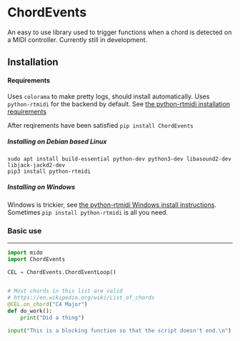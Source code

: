 # ChordEvents
An easy to use library used to trigger functions when a chord is detected on a MIDI controller.  Currently still in development.


## Installation

#### Requirements

Uses ``colorama`` to make pretty logs, should install automatically.  Uses ``python-rtmidi`` for the backend by default.  See [the python-rtmidi installation requirements](https://spotlightkid.github.io/python-rtmidi/installation.html#requirements)

After reqirements have been satisfied
```pip install ChordEvents```

##### Installing on Debian based Linux
```
sudo apt install build-essential python-dev python3-dev libasound2-dev libjack-jackd2-dev
pip3 install python-rtmidi
```

##### Installing on Windows
Windows is trickier, see [the python-rtmidi Windows install instructions](https://spotlightkid.github.io/python-rtmidi/install-windows.html).  Sometimes ```pip install python-rtmidi``` is all you need.


### Basic use
-------------

```python
import mido
import ChordEvents

CEL = ChordEvents.ChordEventLoop()


# Most chords in this list are valid
# https://en.wikipedia.org/wiki/List_of_chords
@CEL.on_chord("C4 Major")
def do_work():
    print("Did a thing")

input("This is a blocking function so that the script doesn't end.\n")

```